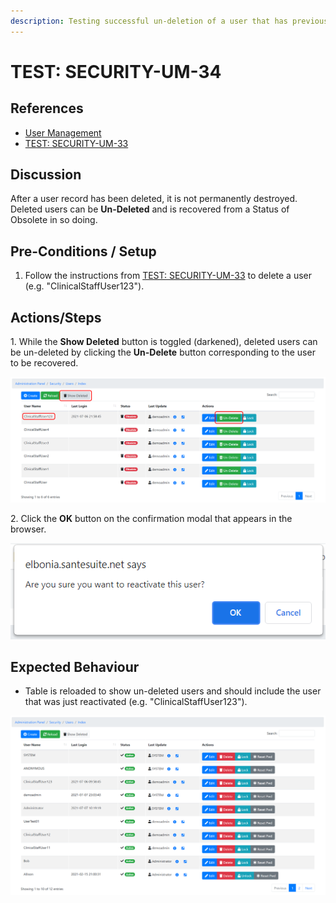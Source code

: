 ```yaml
---
description: Testing successful un-deletion of a user that has previously been deleted.
---
```


# TEST: SECURITY-UM-34

## References

* [User Management](../../../../../../operations/system-administration/security-administration/user-management.md)
* [TEST: SECURITY-UM-33](test-security-um-33-1.md)

## Discussion

After a user record has been deleted, it is not permanently destroyed. Deleted users can be **Un-Deleted** and is recovered from a Status of Obsolete in so doing.&#x20;

## Pre-Conditions / Setup

1. Follow the instructions from [TEST: SECURITY-UM-33](test-security-um-33-1.md) to delete a user (e.g. "ClinicalStaffUser123").

## Actions/Steps

1\. While the **Show Deleted** button is toggled (darkened), deleted users can be un-deleted by clicking the **Un-Delete** button corresponding to the user to be recovered.

![](<../../../../../../.gitbook/assets/image (297).png>)

2\. Click the **OK** button on the confirmation modal that appears in the browser.

![](<../../../../../../.gitbook/assets/image (331).png>)

## Expected Behaviour

* Table is reloaded to show un-deleted users and should include the user that was just reactivated (e.g. "ClinicalStaffUser123").

![](<../../../../../../.gitbook/assets/image (324).png>)
